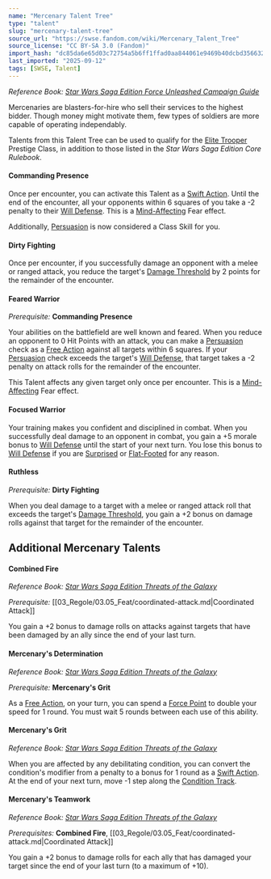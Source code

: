```yaml
---
name: "Mercenary Talent Tree"
type: "talent"
slug: "mercenary-talent-tree"
source_url: "https://swse.fandom.com/wiki/Mercenary_Talent_Tree"
source_license: "CC BY-SA 3.0 (Fandom)"
import_hash: "dc85da6e65d03c72754a5b6ff1ffad0aa844061e9469b40dcbd356632ea978c1"
last_imported: "2025-09-12"
tags: [SWSE, Talent]
---
```

*Reference Book: [Star Wars Saga Edition Force Unleashed Campaign Guide](https://swse.fandom.com/wiki/Star_Wars_Saga_Edition_Force_Unleashed_Campaign_Guide)*

Mercenaries are blasters-for-hire who sell their services to the highest bidder. Though money might motivate them, few types of soldiers are more capable of operating independably.

Talents from this Talent Tree can be used to qualify for the [Elite Trooper](https://swse.fandom.com/wiki/Elite_Trooper) Prestige Class, in addition to those listed in the *Star Wars Saga Edition Core Rulebook*.

#### **Commanding Presence**
Once per encounter, you can activate this Talent as a [Swift Action](https://swse.fandom.com/wiki/Swift_Action). Until the end of the encounter, all your opponents within 6 squares of you take a -2 penalty to their [Will Defense](https://swse.fandom.com/wiki/Will_Defense). This is a [Mind-Affecting](https://swse.fandom.com/wiki/Mind-Affecting) Fear effect.

Additionally, [Persuasion](https://swse.fandom.com/wiki/Persuasion) is now considered a Class Skill for you.

#### **Dirty Fighting**
Once per encounter, if you successfully damage an opponent with a melee or ranged attack, you reduce the target's [Damage Threshold](https://swse.fandom.com/wiki/Damage_Threshold) by 2 points for the remainder of the encounter.

#### **Feared Warrior**
*Prerequisite:* **Commanding Presence**

Your abilities on the battlefield are well known and feared. When you reduce an opponent to 0 Hit Points with an attack, you can make a [Persuasion](https://swse.fandom.com/wiki/Persuasion) check as a [Free Action](https://swse.fandom.com/wiki/Free_Action) against all targets within 6 squares. If your [Persuasion](https://swse.fandom.com/wiki/Persuasion) check exceeds the target's [Will Defense](https://swse.fandom.com/wiki/Will_Defense), that target takes a -2 penalty on attack rolls for the remainder of the encounter.

This Talent affects any given target only once per encounter. This is a [Mind-Affecting](https://swse.fandom.com/wiki/Mind-Affecting) Fear effect.

#### **Focused Warrior**
Your training makes you confident and disciplined in combat. When you successfully deal damage to an opponent in combat, you gain a +5 morale bonus to [Will Defense](https://swse.fandom.com/wiki/Will_Defense) until the start of your next turn. You lose this bonus to [Will Defense](https://swse.fandom.com/wiki/Will_Defense) if you are [Surprised](https://swse.fandom.com/wiki/Surprised) or [Flat-Footed](https://swse.fandom.com/wiki/Flat-Footed) for any reason.

#### **Ruthless**
*Prerequisite:* **Dirty Fighting**

When you deal damage to a target with a melee or ranged attack roll that exceeds the target's [Damage Threshold](https://swse.fandom.com/wiki/Damage_Threshold), you gain a +2 bonus on damage rolls against that target for the remainder of the encounter.

## Additional Mercenary Talents

#### **Combined Fire**
*Reference Book: [Star Wars Saga Edition Threats of the Galaxy](https://swse.fandom.com/wiki/Star_Wars_Saga_Edition_Threats_of_the_Galaxy)*

*Prerequisite:* [[03_Regole/03.05_Feat/coordinated-attack.md|Coordinated Attack]]

You gain a +2 bonus to damage rolls on attacks against targets that have been damaged by an ally since the end of your last turn.

#### **Mercenary's Determination**
*Reference Book: [Star Wars Saga Edition Threats of the Galaxy](https://swse.fandom.com/wiki/Star_Wars_Saga_Edition_Threats_of_the_Galaxy)*

*Prerequisite:* **Mercenary's Grit**

As a [Free Action](https://swse.fandom.com/wiki/Free_Action), on your turn, you can spend a [Force Point](https://swse.fandom.com/wiki/Force_Point) to double your speed for 1 round. You must wait 5 rounds between each use of this ability.

#### **Mercenary's Grit**
*Reference Book: [Star Wars Saga Edition Threats of the Galaxy](https://swse.fandom.com/wiki/Star_Wars_Saga_Edition_Threats_of_the_Galaxy)*

When you are affected by any debilitating condition, you can convert the condition's modifier from a penalty to a bonus for 1 round as a [Swift Action](https://swse.fandom.com/wiki/Swift_Action). At the end of your next turn, move -1 step along the [Condition Track](https://swse.fandom.com/wiki/Condition_Track).

#### **Mercenary's Teamwork**
*Reference Book: [Star Wars Saga Edition Threats of the Galaxy](https://swse.fandom.com/wiki/Star_Wars_Saga_Edition_Threats_of_the_Galaxy)*

*Prerequisites:* **Combined Fire**, [[03_Regole/03.05_Feat/coordinated-attack.md|Coordinated Attack]]

You gain a +2 bonus to damage rolls for each ally that has damaged your target since the end of your last turn (to a maximum of +10).